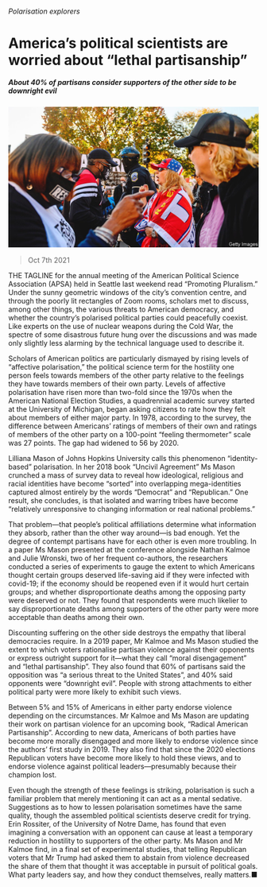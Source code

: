 ###### Polarisation explorers

# America’s political scientists are worried about “lethal partisanship” 

##### About 40% of partisans consider supporters of the other side to be downright evil 

![image](images/20211009_USP005_0.jpg) 

> Oct 7th 2021 

THE TAGLINE for the annual meeting of the American Political Science Association (APSA) held in Seattle last weekend read “Promoting Pluralism.” Under the sunny geometric windows of the city’s convention centre, and through the poorly lit rectangles of Zoom rooms, scholars met to discuss, among other things, the various threats to American democracy, and whether the country’s polarised political parties could peacefully coexist. Like experts on the use of nuclear weapons during the Cold War, the spectre of some disastrous future hung over the discussions and was made only slightly less alarming by the technical language used to describe it.

Scholars of American politics are particularly dismayed by rising levels of “affective polarisation,” the political science term for the hostility one person feels towards members of the other party relative to the feelings they have towards members of their own party. Levels of affective polarisation have risen more than two-fold since the 1970s when the American National Election Studies, a quadrennial academic survey started at the University of Michigan, began asking citizens to rate how they felt about members of either major party. In 1978, according to the survey, the difference between Americans’ ratings of members of their own and ratings of members of the other party on a 100-point “feeling thermometer” scale was 27 points. The gap had widened to 56 by 2020.


Lilliana Mason of Johns Hopkins University calls this phenomenon “identity-based” polarisation. In her 2018 book “Uncivil Agreement” Ms Mason crunched a mass of survey data to reveal how ideological, religious and racial identities have become “sorted” into overlapping mega-identities captured almost entirely by the words “Democrat” and “Republican.” One result, she concludes, is that isolated and warring tribes have become “relatively unresponsive to changing information or real national problems.”

That problem—that people’s political affiliations determine what information they absorb, rather than the other way around—is bad enough. Yet the degree of contempt partisans have for each other is even more troubling. In a paper Ms Mason presented at the conference alongside Nathan Kalmoe and Julie Wronski, two of her frequent co-authors, the researchers conducted a series of experiments to gauge the extent to which Americans thought certain groups deserved life-saving aid if they were infected with covid-19; if the economy should be reopened even if it would hurt certain groups; and whether disproportionate deaths among the opposing party were deserved or not. They found that respondents were much likelier to say disproportionate deaths among supporters of the other party were more acceptable than deaths among their own.

Discounting suffering on the other side destroys the empathy that liberal democracies require. In a 2019 paper, Mr Kalmoe and Ms Mason studied the extent to which voters rationalise partisan violence against their opponents or express outright support for it—what they call “moral disengagement” and “lethal partisanship”. They also found that 60% of partisans said the opposition was “a serious threat to the United States”, and 40% said opponents were “downright evil”. People with strong attachments to either political party were more likely to exhibit such views.

Between 5% and 15% of Americans in either party endorse violence depending on the circumstances. Mr Kalmoe and Ms Mason are updating their work on partisan violence for an upcoming book, “Radical American Partisanship”. According to new data, Americans of both parties have become more morally disengaged and more likely to endorse violence since the authors’ first study in 2019. They also find that since the 2020 elections Republican voters have become more likely to hold these views, and to endorse violence against political leaders—presumably because their champion lost.

Even though the strength of these feelings is striking, polarisation is such a familiar problem that merely mentioning it can act as a mental sedative. Suggestions as to how to lessen polarisation sometimes have the same quality, though the assembled political scientists deserve credit for trying. Erin Rossiter, of the University of Notre Dame, has found that even imagining a conversation with an opponent can cause at least a temporary reduction in hostility to supporters of the other party. Ms Mason and Mr Kalmoe find, in a final set of experimental studies, that telling Republican voters that Mr Trump had asked them to abstain from violence decreased the share of them that thought it was acceptable in pursuit of political goals. What party leaders say, and how they conduct themselves, really matters.■

